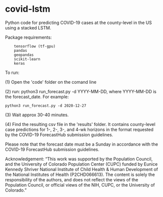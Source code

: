 # covid-lstm

Python code for predicting COVID-19 cases at the county-level in the US using a stacked LSTM.

Package requirements:
```
    tensorflow (tf-gpu)
    pandas
    geopandas
    scikit-learn 
    keras
```

To run:

(1) Open the 'code' folder on the comand line

(2) run: python3 run_forecast.py -d YYYY-MM-DD, where YYYY-MM-DD is the forecast_date. For example:

    python3 run_forecast.py -d 2020-12-27

(3) Wait approx 30-40 minutes.

(4) Find the resulting csv file in the 'results' folder. It contains county-level case predictions for 1-, 2-, 3-, and 4-wk horizons in the format requested by the COVID-19 ForecastHub submission guidelines.

Please note that the forecast date must be a Sunday in accordance with the COVID-19 ForecastHub submission guidelines.

Acknowledgement: 
“This work was supported by the Population Council, and the University of Colorado Population Center (CUPC) funded by Eunice Kennedy Shriver National Institute of Child Health & Human Development of the National Institutes of Health (P2CHD066613). The content is solely the responsibility of the authors, and does not reflect the views of the Population Council, or official views of the NIH, CUPC, or the University of Colorado.”
